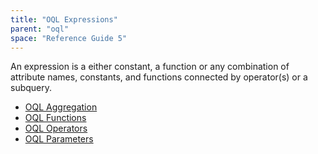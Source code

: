 ```yaml
---
title: "OQL Expressions"
parent: "oql"
space: "Reference Guide 5"
---
```



An expression is a either constant, a function or any combination of attribute names, constants, and functions connected by operator(s) or a subquery.

*   [OQL Aggregation](/refguide5/oql-aggregation)
*   [OQL Functions](/refguide5/oql-functions)
*   [OQL Operators](/refguide5/oql-operators)
*   [OQL Parameters](/refguide5/oql-parameters)

